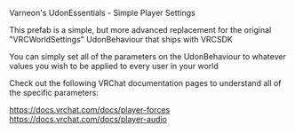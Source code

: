 Varneon's UdonEssentials - Simple Player Settings

This prefab is a simple, but more advanced replacement for the original "VRCWorldSettings" UdonBehaviour that ships with VRCSDK

You can simply set all of the parameters on the UdonBehaviour to whatever values you wish to be applied to every user in your world

Check out the following VRChat documentation pages to understand all of the specific parameters:

https://docs.vrchat.com/docs/player-forces
https://docs.vrchat.com/docs/player-audio